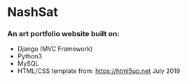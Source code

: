 # NashSat
### An art portfolio website built on:
* Django (MVC Framework)
* Python3
* MySQL
* HTML/CSS template from: https://html5up.net
July 2019
